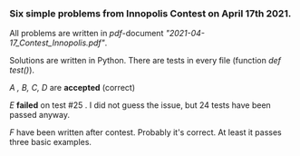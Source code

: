 ### Six simple problems from Innopolis Contest on April 17th 2021.
All problems are written in *pdf*-document *"2021-04-17_Contest_Innopolis.pdf"*.

Solutions are written in Python. There are tests in every file (function _def test()_).

*A , B, C, D* are **accepted** (correct)

*E* **failed** on test #25 . I did not guess the issue, but 24 tests have been passed anyway.

*F* have been written after contest. Probably it's correct. At least it passes three basic examples.

